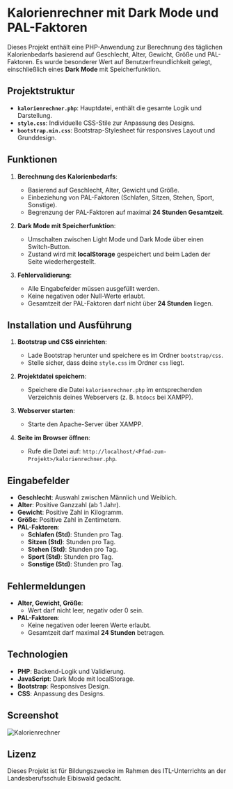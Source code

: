 # Kalorienrechner mit Dark Mode und PAL-Faktoren

Dieses Projekt enthält eine PHP-Anwendung zur Berechnung des täglichen Kalorienbedarfs basierend auf Geschlecht, Alter, Gewicht, Größe und PAL-Faktoren. Es wurde besonderer Wert auf Benutzerfreundlichkeit gelegt, einschließlich eines **Dark Mode** mit Speicherfunktion.

## Projektstruktur

- **`kalorienrechner.php`**: Hauptdatei, enthält die gesamte Logik und Darstellung.
- **`style.css`**: Individuelle CSS-Stile zur Anpassung des Designs.
- **`bootstrap.min.css`**: Bootstrap-Stylesheet für responsives Layout und Grunddesign.

## Funktionen

1. **Berechnung des Kalorienbedarfs**:
   - Basierend auf Geschlecht, Alter, Gewicht und Größe.
   - Einbeziehung von PAL-Faktoren (Schlafen, Sitzen, Stehen, Sport, Sonstige).
   - Begrenzung der PAL-Faktoren auf maximal **24 Stunden Gesamtzeit**.

2. **Dark Mode mit Speicherfunktion**:
   - Umschalten zwischen Light Mode und Dark Mode über einen Switch-Button.
   - Zustand wird mit **localStorage** gespeichert und beim Laden der Seite wiederhergestellt.

3. **Fehlervalidierung**:
   - Alle Eingabefelder müssen ausgefüllt werden.
   - Keine negativen oder Null-Werte erlaubt.
   - Gesamtzeit der PAL-Faktoren darf nicht über **24 Stunden** liegen.

## Installation und Ausführung

1. **Bootstrap und CSS einrichten**:
   - Lade Bootstrap herunter und speichere es im Ordner `bootstrap/css`.
   - Stelle sicher, dass deine `style.css` im Ordner `css` liegt.

2. **Projektdatei speichern**:
   - Speichere die Datei `kalorienrechner.php` im entsprechenden Verzeichnis deines Webservers (z. B. `htdocs` bei XAMPP).

3. **Webserver starten**:
   - Starte den Apache-Server über XAMPP.

4. **Seite im Browser öffnen**:
   - Rufe die Datei auf: `http://localhost/<Pfad-zum-Projekt>/kalorienrechner.php`.

## Eingabefelder

- **Geschlecht**: Auswahl zwischen Männlich und Weiblich.
- **Alter**: Positive Ganzzahl (ab 1 Jahr).
- **Gewicht**: Positive Zahl in Kilogramm.
- **Größe**: Positive Zahl in Zentimetern.
- **PAL-Faktoren**:
  - **Schlafen (Std)**: Stunden pro Tag.
  - **Sitzen (Std)**: Stunden pro Tag.
  - **Stehen (Std)**: Stunden pro Tag.
  - **Sport (Std)**: Stunden pro Tag.
  - **Sonstige (Std)**: Stunden pro Tag.

## Fehlermeldungen

- **Alter, Gewicht, Größe**:
  - Wert darf nicht leer, negativ oder 0 sein.
- **PAL-Faktoren**:
  - Keine negativen oder leeren Werte erlaubt.
  - Gesamtzeit darf maximal **24 Stunden** betragen.

## Technologien

- **PHP**: Backend-Logik und Validierung.
- **JavaScript**: Dark Mode mit localStorage.
- **Bootstrap**: Responsives Design.
- **CSS**: Anpassung des Designs.

## Screenshot

![Kalorienrechner](https://github.com/<DeinBenutzername>/<DeinRepository>/blob/main/screenshots/kalorienrechner.png)

## Lizenz

Dieses Projekt ist für Bildungszwecke im Rahmen des ITL-Unterrichts an der Landesberufsschule Eibiswald gedacht.
